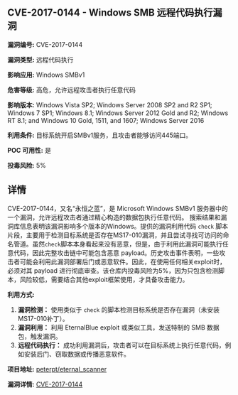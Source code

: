 ## CVE-2017-0144 - Windows SMB 远程代码执行漏洞

**漏洞编号:** CVE-2017-0144

**漏洞类型:** 远程代码执行

**影响应用:** Windows SMBv1

**危害等级:** 高危，允许远程攻击者执行任意代码

**影响版本:** Windows Vista SP2; Windows Server 2008 SP2 and R2 SP1; Windows 7 SP1; Windows 8.1; Windows Server 2012 Gold and R2; Windows RT 8.1; and Windows 10 Gold, 1511, and 1607; Windows Server 2016

**利用条件:** 目标系统开启SMBv1服务，且攻击者能够访问445端口。

**POC 可用性:** 是

**投毒风险:** 5%

## 详情

CVE-2017-0144，又名“永恒之蓝”，是 Microsoft Windows SMBv1 服务器中的一个漏洞，允许远程攻击者通过精心构造的数据包执行任意代码。 搜索结果和漏洞库信息表明该漏洞影响多个版本的Windows。提供的漏洞利用代码 `check` 脚本片段，主要用于检测目标系统是否存在MS17-010漏洞，并且尝试寻找可访问的命名管道。虽然`check`脚本本身看起来没有恶意，但是，由于利用此漏洞可能执行任意代码，因此完整攻击链中可能包含恶意 payload。历史攻击事件表明，一些攻击者可能会利用此漏洞部署后门或恶意软件。因此，在使用任何相关exploit时，必须对其 payload 进行彻底审查。该仓库内投毒风险为5%，因为只包含检测脚本，风险较低，需要结合其他exploit框架使用，才具备攻击能力。

**利用方式:**

1.  **漏洞检测：** 使用类似于 `check` 的脚本检测目标系统是否存在漏洞（未安装MS17-010补丁）。
2.  **漏洞利用：** 利用 EternalBlue exploit 或类似工具，发送特制的 SMB 数据包，触发漏洞。
3.  **远程代码执行：** 成功利用漏洞后，攻击者可以在目标系统上执行任意代码，例如安装后门、窃取数据或传播恶意软件。


**项目地址:** [peterpt/eternal_scanner](https://github.com/peterpt/eternal_scanner)

**漏洞详情:** [CVE-2017-0144](https://nvd.nist.gov/vuln/detail/CVE-2017-0144)